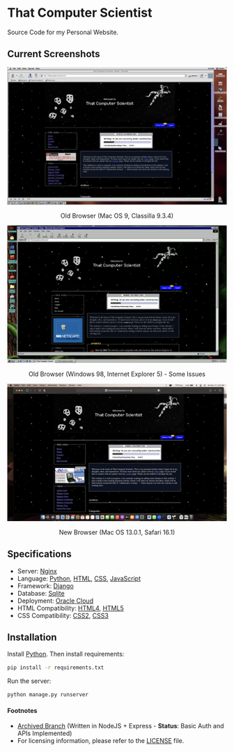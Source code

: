 # That Computer Scientist
Source Code for my Personal Website.

## Current Screenshots

<p align="center">
    <img src="https://github.com/luciferreeves/thatcomputerscientist/raw/main/static/images/current/old.png" alt="Old Browser">
</p>
<p align="center">
    Old Browser (Mac OS 9, Classilla 9.3.4)
</p>
<p align="center">
    <img src="https://github.com/luciferreeves/thatcomputerscientist/raw/main/static/images/current/old_98.png" alt="Old Browser">
</p>
<p align="center">
    Old Browser (Windows 98, Internet Explorer 5) - Some Issues
</p>
<p align="center">
    <img  src="https://github.com/luciferreeves/thatcomputerscientist/raw/main/static/images/current/new.png" alt="New Browser">
</p>
<p align="center">
    New Browser (Mac OS 13.0.1, Safari 16.1)
</p>

## Specifications
- Server: [Nginx](https://www.nginx.com/)
- Language: [Python](https://www.python.org/), [HTML](https://www.w3schools.com/html/), [CSS](https://www.w3schools.com/css/), [JavaScript](https://www.javascript.com/)
- Framework: [Django](https://www.djangoproject.com/)
- Database: [Sqlite](https://www.sqlite.org/index.html)
- Deployment: [Oracle Cloud](https://www.oracle.com/cloud/)
- HTML Compatibility: [HTML4](https://www.w3.org/TR/html4/), [HTML5](https://www.w3.org/TR/html5/)
- CSS Compatibility: [CSS2](https://www.w3.org/TR/CSS2/), [CSS3](https://www.w3.org/TR/CSS3/)

## Installation
Install [Python](https://www.python.org/downloads/). Then install requirements:
```bash
pip install -r requirements.txt
```

Run the server:
```bash
python manage.py runserver
```

<!-- Footnotes -->
#### Footnotes

- [Archived Branch](https://github.com/luciferreeves/thatcomputerscientist/tree/archived) (Written in NodeJS + Express - **Status**: Basic Auth and APIs Implemented)
- For licensing information, please refer to the [LICENSE](LICENSE) file.

